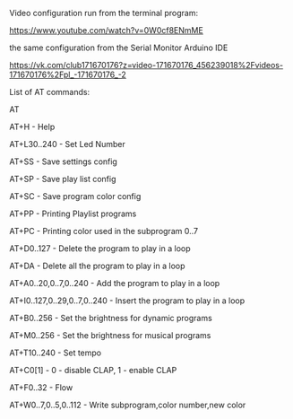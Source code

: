 Video configuration run from the terminal program:

https://www.youtube.com/watch?v=0W0cf8ENmME

the same configuration from the Serial  Monitor Arduino IDE

https://vk.com/club171670176?z=video-171670176_456239018%2Fvideos-171670176%2Fpl_-171670176_-2

List of AT commands:

AT

AT+H - Help

AT+L30..240 - Set Led Number

AT+SS - Save settings config

AT+SP - Save play list config

AT+SC - Save program color config

AT+PP - Printing Playlist programs

AT+PC - Printing color used in the subprogram 0..7

	
AT+D0..127 - Delete the program to play in a loop

AT+DA - Delete all the program to play in a loop

AT+A0..20,0..7,0..240 - Add the program to play in a loop

AT+I0..127,0..29,0..7,0..240 - Insert the program to play in a loop

AT+B0..256 - Set the brightness for dynamic programs

AT+M0..256 - Set the brightness for musical programs

AT+T10..240 - Set tempo

AT+C0[1] - 0 - disable CLAP, 1 - enable CLAP

AT+F0..32 - Flow

AT+W0..7,0..5,0..112 - Write subprogram,color number,new color


